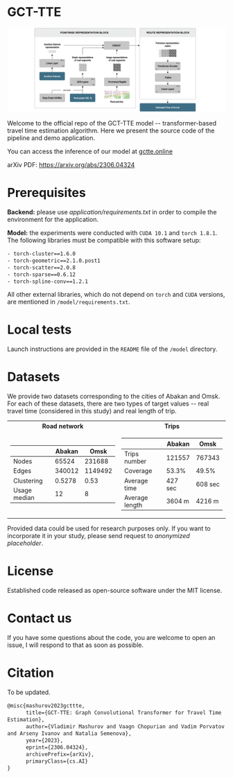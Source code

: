 # GCT-TTE

![Pipeline_image](resources/TTE_pipeline_rev2_w.png#gh-light-mode-only)

Welcome to the official repo of the GCT-TTE model -- transformer-based travel time estimation algorithm. Here we present the source code of the pipeline and demo application.

You can access the inference of our model at [gctte.online](http://gctte.online)

arXiv PDF: https://arxiv.org/abs/2306.04324 

# Prerequisites 

**Backend:** please use *application/requirements.txt* in order to compile the environment for the application. 

**Model:** the experiments were conducted with `CUDA 10.1` and `torch 1.8.1`. The following libraries must be compatible with this software setup:
```
- torch-cluster==1.6.0
- torch-geometric==2.1.0.post1
- torch-scatter==2.0.8
- torch-sparse==0.6.12
- torch-spline-conv==1.2.1
```
All other external libraries, which do not depend on `torch` and `CUDA` versions, are mentioned in `/model/requirements.txt`.

# Local tests

Launch instructions are provided in the `README` file of the `/model` directory.

# Datasets

We provide two datasets corresponding to the cities of Abakan and Omsk. For each of these datasets, there are two types of target values -- real travel time (considered in this study) and real length of trip. 

<table>
<tr><th>Road network</th><th>Trips</th></tr>
<tr><td>

| | Abakan | Omsk |
|--|--|--|
|Nodes| 65524 | 231688 |
|Edges| 340012 |  1149492 |
|Clustering| 0.5278 | 0.53 |
|Usage median| 12 | 8 |
 
</td><td>

| | Abakan | Omsk |
|--|--|--|
|Trips number|  121557| 767343 |
|Coverage| 53.3% |  49.5% |
|Average time| 427 sec | 608 sec |
|Average length| 3604 m | 4216 m |

</td></tr> </table>

Provided data could be used for research purposes only. If you want to incorporate it in your study, please send request to *anonymized placeholder*.

# License

Established code released as open-source software under the MIT license.

# Contact us

If you have some questions about the code, you are welcome to open an issue, I will respond to that as soon as possible.

# Citation

To be updated.

```
@misc{mashurov2023gcttte,
      title={GCT-TTE: Graph Convolutional Transformer for Travel Time Estimation}, 
      author={Vladimir Mashurov and Vaagn Chopurian and Vadim Porvatov and Arseny Ivanov and Natalia Semenova},
      year={2023},
      eprint={2306.04324},
      archivePrefix={arXiv},
      primaryClass={cs.AI}
}
```
